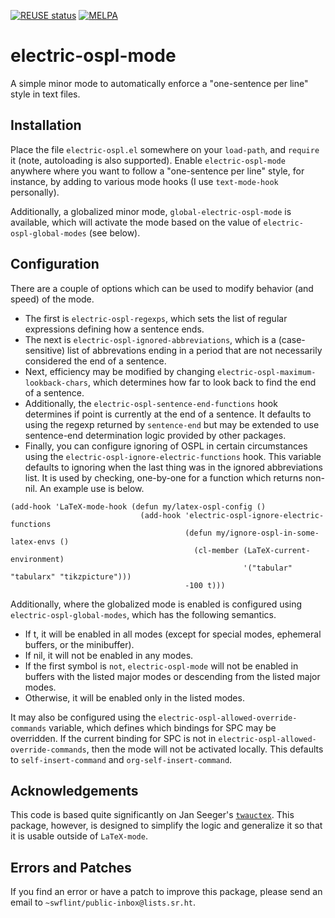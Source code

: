 [![REUSE status](https://api.reuse.software/badge/git.sr.ht/~swflint/electric-ospl-mode)](https://api.reuse.software/info/git.sr.ht/~swflint/electric-ospl-mode)
[![MELPA](https://melpa.org/packages/electric-ospl-badge.svg)](https://melpa.org/#/electric-ospl)

# electric-ospl-mode

A simple minor mode to automatically enforce a "one-sentence per line" style in text files.

## Installation

Place the file `electric-ospl.el` somewhere on your `load-path`, and `require` it (note, autoloading is also supported).
Enable `electric-ospl-mode` anywhere where you want to follow a "one-sentence per line" style, for instance, by adding to various mode hooks (I use `text-mode-hook` personally).

Additionally, a globalized minor mode, `global-electric-ospl-mode` is available, which will activate the mode based on the value of `electric-ospl-global-modes` (see below).

## Configuration

There are a couple of options which can be used to modify behavior (and speed) of the mode.

 - The first is `electric-ospl-regexps`, which sets the list of regular expressions defining how a sentence ends.
 - The next is `electric-ospl-ignored-abbreviations`, which is a (case-sensitive) list of abbrevations ending in a period that are not necessarily considered the end of a sentence.
 - Next, efficiency may be modified by changing `electric-ospl-maximum-lookback-chars`, which determines how far to look back to find the end of a sentence.
 - Additionally, the `electric-ospl-sentence-end-functions` hook determines if point is currently at the end of a sentence.
   It defaults to using the regexp returned by `sentence-end` but may be extended to use sentence-end determination logic provided by other packages.
 - Finally, you can configure ignoring of OSPL in certain circumstances using the `electric-ospl-ignore-electric-functions` hook.
   This variable defaults to ignoring when the last thing was in the ignored abbreviations list.
   It is used by checking, one-by-one for a function which returns non-nil.
   An example use is below.
 
```elisp
(add-hook 'LaTeX-mode-hook (defun my/latex-ospl-config ()
                             (add-hook 'electric-ospl-ignore-electric-functions
                                       (defun my/ignore-ospl-in-some-latex-envs ()
                                         (cl-member (LaTeX-current-environment)
                                                    '("tabular" "tabularx" "tikzpicture")))
                                       -100 t)))
```
 
Additionally, where the globalized mode is enabled is configured using `electric-ospl-global-modes`, which has the following semantics.

 - If t, it will be enabled in all modes (except for special modes, ephemeral buffers, or the minibuffer).
 - If nil, it will not be enabled in any modes.
 - If the first symbol is `not`, `electric-ospl-mode` will not be enabled in buffers with the listed major modes or descending from the listed major modes.
 - Otherwise, it will be enabled only in the listed modes.

It may also be configured using the `electric-ospl-allowed-override-commands` variable, which defines which bindings for SPC may be overridden.
If the current binding for SPC is not in `electric-ospl-allowed-override-commands`, then the mode will not be activated locally.  This defaults to `self-insert-command` and `org-self-insert-command`.

## Acknowledgements

This code is based quite significantly on Jan Seeger's [`twauctex`](https://github.com/jeeger/twauctex).
This package, however, is designed to simplify the logic and generalize it so that it is usable outside of `LaTeX-mode`.

## Errors and Patches

If you find an error or have a patch to improve this package, please send an email to `~swflint/public-inbox@lists.sr.ht`.
